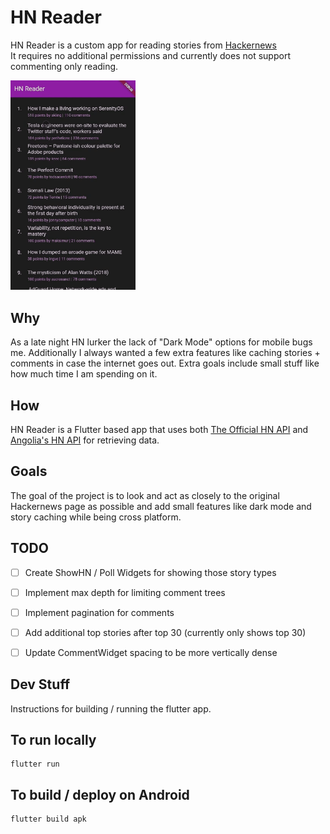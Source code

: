 # HN Reader

HN Reader is a custom app for reading stories from [Hackernews](https://news.ycombinator.com/)<br>
It requires no additional permissions and currently does not support commenting only reading.

<img src="images/HnReaderDemo.gif" width="200" />

## Why

As a late night HN lurker the lack of "Dark Mode" options for mobile bugs me.
Additionally I always wanted a few extra features like caching stories + comments
in case the internet goes out. Extra goals include small stuff like how much time
I am spending on it.

## How
HN Reader is a Flutter based app that uses both [The Official HN API](https://github.com/HackerNews/API) and
[Angolia's HN API]( https://hn.algolia.com/api) for retrieving data.


## Goals
The goal of the project is to look and act as closely to the original Hackernews page as possible
and add small features like dark mode and story caching while being cross platform.

## TODO

- [ ] Create ShowHN / Poll Widgets for showing those story types
- [ ] Implement max depth for limiting comment trees
- [ ] Implement pagination for comments
- [ ] Add additional top stories after top 30 (currently only shows top 30)
- [ ] Update CommentWidget spacing to be more vertically dense


## Dev Stuff

Instructions for building / running the flutter app.

## To run locally
```
flutter run
```

## To build / deploy on Android
```
flutter build apk
```